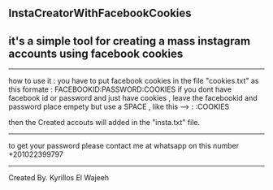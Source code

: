 ## InstaCreatorWithFacebookCookies ##
it's a simple tool for creating a mass instagram accounts using facebook cookies 
--------------------------------------------------------------------------------
--------------------------------------------------------------------------------
how to use it :
you have to put facebook cookies in the file "cookies.txt" as this formate :
FACEBOOKID:PASSWORD:COOKIES
if you dont have facebook id or password and just have cookies , leave the facebookid and password place
empety but use a SPACE , like this -->       :   :COOKIES

then the Created accouts will added in the "insta.txt" file.
________________________________________________________________________________________________________
to get your password please contact me at whatsapp on this number +201022399797
________________________________________________________________________________________________________
Created By. Kyrillos El Wajeeh   
